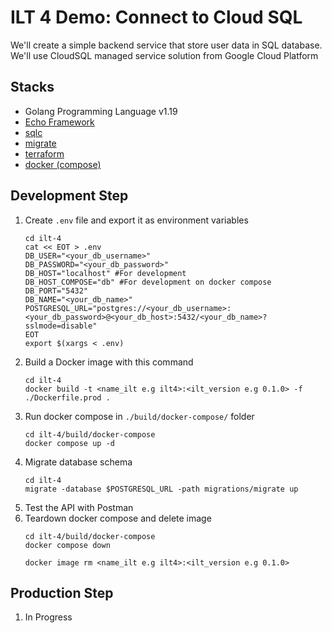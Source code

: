 # ILT 4 Demo: Connect to Cloud SQL

We'll create a simple backend service that store user data in SQL database. We'll use CloudSQL managed service solution from Google Cloud Platform

## Stacks

* Golang Programming Language v1.19
* [Echo Framework](https://github.com/labstack/echo)
* [sqlc](https://github.com/sqlc-dev/sqlc)
* [migrate](https://github.com/golang-migrate/migrate)
* [terraform](terraform.io/)
* [docker (compose)](https://www.docker.com/)

## Development Step

1. Create `.env` file and export it as environment variables
   ```
   cd ilt-4
   cat << EOT > .env
   DB_USER="<your_db_username>"
   DB_PASSWORD="<your_db_password>"
   DB_HOST="localhost" #For development
   DB_HOST_COMPOSE="db" #For development on docker compose
   DB_PORT="5432"
   DB_NAME="<your_db_name>"
   POSTGRESQL_URL="postgres://<your_db_username>:<your_db_password>@<your_db_host>:5432/<your_db_name>?sslmode=disable"
   EOT
   export $(xargs < .env)
   ```
2. Build a Docker image with this command
   ```
   cd ilt-4
   docker build -t <name_ilt e.g ilt4>:<ilt_version e.g 0.1.0> -f ./Dockerfile.prod .
   ```
3. Run docker compose in `./build/docker-compose/` folder
   ```
   cd ilt-4/build/docker-compose
   docker compose up -d
   ```
4. Migrate database schema
   ```
   cd ilt-4
   migrate -database $POSTGRESQL_URL -path migrations/migrate up
   ```
6. Test the API with Postman
7. Teardown docker compose and delete image
   ```
   cd ilt-4/build/docker-compose
   docker compose down

   docker image rm <name_ilt e.g ilt4>:<ilt_version e.g 0.1.0>
   ```

## Production Step

1. In Progress
